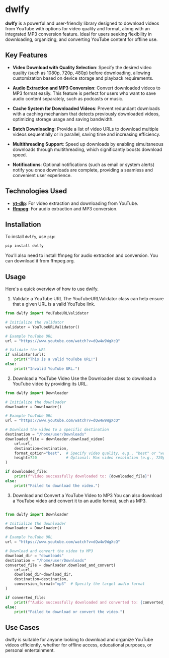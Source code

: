 # dwlfy

**dwlfy** is a powerful and user-friendly library designed to download videos from YouTube with options for video quality and format, along with an integrated MP3 conversion feature. Ideal for users seeking flexibility in downloading, organizing, and converting YouTube content for offline use.

## Key Features

- **Video Download with Quality Selection**: Specify the desired video quality (such as 1080p, 720p, 480p) before downloading, allowing customization based on device storage and playback requirements.

- **Audio Extraction and MP3 Conversion**: Convert downloaded videos to MP3 format easily. This feature is perfect for users who want to save audio content separately, such as podcasts or music.

- **Cache System for Downloaded Videos**: Prevent redundant downloads with a caching mechanism that detects previously downloaded videos, optimizing storage usage and saving bandwidth.

- **Batch Downloading**: Provide a list of video URLs to download multiple videos sequentially or in parallel, saving time and increasing efficiency.

- **Multithreading Support**: Speed up downloads by enabling simultaneous downloads through multithreading, which significantly boosts download speed.


- **Notifications**: Optional notifications (such as email or system alerts) notify you once downloads are complete, providing a seamless and convenient user experience.

## Technologies Used

- **[yt-dlp](https://github.com/yt-dlp/yt-dlp)**: For video extraction and downloading from YouTube.
- **[ffmpeg](https://ffmpeg.org/)**: For audio extraction and MP3 conversion.


## Installation

To install `dwlfy`, use `pip`:
```bash
pip install dwlfy
```
You’ll also need to install ffmpeg for audio extraction and conversion. You can download it from ffmpeg.org.

## Usage
Here's a quick overview of how to use dwlfy.
1. Validate a YouTube URL
The YouTubeURLValidator class can help ensure that a given URL is a valid YouTube link.
```python
from dwlfy import YouTubeURLValidator

# Initialize the validator
validator = YouTubeURLValidator()

# Example YouTube URL
url = "https://www.youtube.com/watch?v=dQw4w9WgXcQ"

# Validate the URL
if validator(url):
    print("This is a valid YouTube URL!")
else:
    print("Invalid YouTube URL.")
```

2. Download a YouTube Video
Use the Downloader class to download a YouTube video by providing its URL.
```python
from dwlfy import Downloader

# Initialize the downloader
downloader = Downloader()

# Example YouTube URL
url = "https://www.youtube.com/watch?v=dQw4w9WgXcQ"

# Download the video to a specific destination
destination = "/home/user/Downloads"
downloaded_file = downloader.download_video(
    url=url,
    destination=destination,
    format_option="best",  # Specify video quality, e.g., "best" or "worst"
    height=720             # Optional: Max video resolution (e.g., 720p)
)

if downloaded_file:
    print(f"Video successfully downloaded to: {downloaded_file}")
else:
    print("Failed to download the video.")
```

3. Download and Convert a YouTube Video to MP3
You can also download a YouTube video and convert it to an audio format, such as MP3.
```python

from dwlfy import Downloader

# Initialize the downloader
downloader = Downloader()

# Example YouTube URL
url = "https://www.youtube.com/watch?v=dQw4w9WgXcQ"

# Download and convert the video to MP3
download_dir = "downloads"
destination = "/home/user/Downloads"
converted_file = downloader.download_and_convert(
    url=url,
    download_dir=download_dir,
    destination=destination,
    conversion_format="mp3"  # Specify the target audio format
)

if converted_file:
    print(f"Audio successfully downloaded and converted to: {converted_file}")
else:
    print("Failed to download or convert the video.")
```
## Use Cases
dwlfy is suitable for anyone looking to download and organize YouTube videos efficiently, whether for offline access, educational purposes, or personal entertainment.

